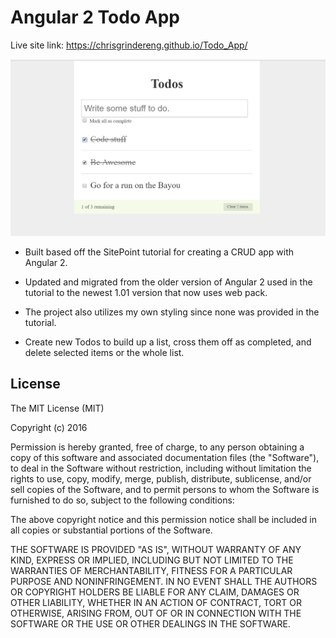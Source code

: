 # Angular 2 Todo App

Live site link: https://chrisgrindereng.github.io/Todo_App/

<img src=./screenshots/Todo.png />

- Built based off the SitePoint tutorial for creating a CRUD app with Angular 2. 

- Updated and migrated from the older version of Angular 2 used in the tutorial to the newest 1.01 version that now uses web pack. 

- The project also utilizes my own styling since none was provided in the tutorial. 

- Create new Todos to build up a list, cross them off as completed, and delete selected items or the whole list.

## License

The MIT License (MIT)

Copyright (c) 2016 

Permission is hereby granted, free of charge, to any person obtaining a copy of this software and associated documentation files (the "Software"), to deal in the Software without restriction, including without limitation the rights to use, copy, modify, merge, publish, distribute, sublicense, and/or sell copies of the Software, and to permit persons to whom the Software is furnished to do so, subject to the following conditions:

The above copyright notice and this permission notice shall be included in all copies or substantial portions of the Software.

THE SOFTWARE IS PROVIDED "AS IS", WITHOUT WARRANTY OF ANY KIND, EXPRESS OR IMPLIED, INCLUDING BUT NOT LIMITED TO THE WARRANTIES OF MERCHANTABILITY, FITNESS FOR A PARTICULAR PURPOSE AND NONINFRINGEMENT. IN NO EVENT SHALL THE AUTHORS OR COPYRIGHT HOLDERS BE LIABLE FOR ANY CLAIM, DAMAGES OR OTHER LIABILITY, WHETHER IN AN ACTION OF CONTRACT, TORT OR OTHERWISE, ARISING FROM, OUT OF OR IN CONNECTION WITH THE SOFTWARE OR THE USE OR OTHER DEALINGS IN THE SOFTWARE.
